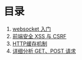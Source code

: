 # 目录

1. [websocket 入门](./websocket.md)
1. [前端安全 XSS 与 CSRF](./xss.md)
1. [HTTP缓存机制](./status-code.md)
1. [详细分析 GET、POST 请求](./get-post.md)